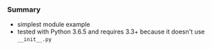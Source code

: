 
### Summary

* simplest module example 
* tested with Python 3.6.5 and requires 3.3+ because it doesn't use `__init__.py`
